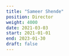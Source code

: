 ```yaml
---
title: "Sameer Shende"
position: Director
weight: 4000
date: 2021-03-03
start: 2021-01-01
end: 2023-01-30
draft: false
---
```

